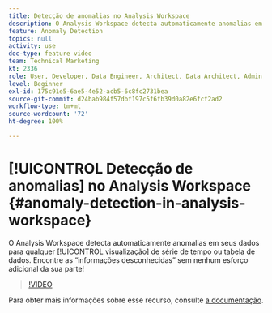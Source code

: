 ```yaml
---
title: Detecção de anomalias no Analysis Workspace
description: O Analysis Workspace detecta automaticamente anomalias em seus dados para qualquer visualização de série de tempo ou tabela de dados. Encontre as “informações desconhecidas” sem nenhum esforço adicional da sua parte!
feature: Anomaly Detection
topics: null
activity: use
doc-type: feature video
team: Technical Marketing
kt: 2336
role: User, Developer, Data Engineer, Architect, Data Architect, Admin, Leader
level: Beginner
exl-id: 175c91e5-6ae5-4e52-acb5-6c8fc2731bea
source-git-commit: d24bab984f57dbf197c5f6fb39d0a82e6fcf2ad2
workflow-type: tm+mt
source-wordcount: '72'
ht-degree: 100%

---
```


# [!UICONTROL Detecção de anomalias] no Analysis Workspace {#anomaly-detection-in-analysis-workspace}

O Analysis Workspace detecta automaticamente anomalias em seus dados para qualquer [!UICONTROL visualização] de série de tempo ou tabela de dados. Encontre as “informações desconhecidas” sem nenhum esforço adicional da sua parte!

>[!VIDEO](https://video.tv.adobe.com/v/30757/?quality=12&learn=on&captions=por_br)

Para obter mais informações sobre esse recurso, consulte [a documentação](https://experienceleague.adobe.com/docs/analytics/analyze/analysis-workspace/virtual-analyst/anomaly-detection/anomaly-detection.html?lang=pt-BR).
